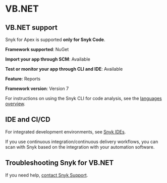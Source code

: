 # VB.NET

## VB.NET support <a href="#code-analysis" id="code-analysis"></a>

Snyk for Apex is supported **only for Snyk Code**.

**Framework supported**: NuGet

**Import your app through SCM**: Available

**Test or monitor your app through CLI and IDE**: Available

**Feature**: Reports

**Framework version**: Version 7

For instructions on using the Snyk CLI for code analysis, see the [languages overview](./).

## IDE and CI/CD <a href="#snyk-integrations" id="snyk-integrations"></a>

For integrated development environments, see [Snyk IDEs](../scm-ide-and-ci-cd-workflow-and-integrations/use-snyk-in-your-ide/).

If you use continuous integration/continuous delivery workflows, you can scan with Snyk based on the integration with your automation software.

## Troubleshooting Snyk for VB.NET <a href="#troubleshooting" id="troubleshooting"></a>

If you need help, [contact Snyk Support](https://support.snyk.io/hc/en-us).
